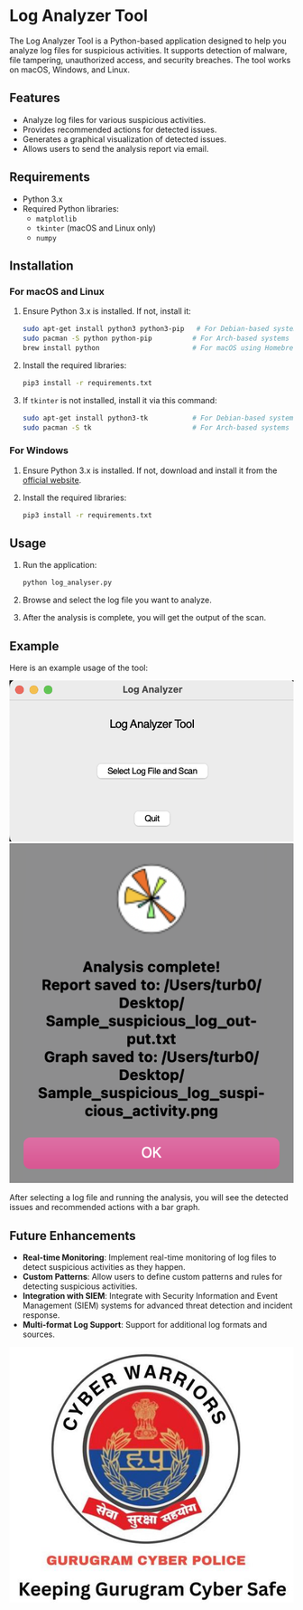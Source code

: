 # Log Analyzer Tool

The Log Analyzer Tool is a Python-based application designed to help you analyze log files for suspicious activities. It supports detection of malware, file tampering, unauthorized access, and security breaches. The tool works on macOS, Windows, and Linux.

## Features

- Analyze log files for various suspicious activities.
- Provides recommended actions for detected issues.
- Generates a graphical visualization of detected issues.
- Allows users to send the analysis report via email.

## Requirements

- Python 3.x
- Required Python libraries:
  - `matplotlib`
  - `tkinter` (macOS and Linux only)
  - `numpy`

## Installation

### For macOS and Linux

1. Ensure Python 3.x is installed. If not, install it:

    ```bash
    sudo apt-get install python3 python3-pip   # For Debian-based systems
    sudo pacman -S python python-pip          # For Arch-based systems
    brew install python                       # For macOS using Homebrew
    ```

2. Install the required libraries:

    ```bash
    pip3 install -r requirements.txt
    ```

3. If `tkinter` is not installed, install it via this command:

    ```bash
    sudo apt-get install python3-tk           # For Debian-based systems
    sudo pacman -S tk                         # For Arch-based systems
    ```

### For Windows

1. Ensure Python 3.x is installed. If not, download and install it from the [official website](https://www.python.org/downloads/).

2. Install the required libraries:

    ```bash
    pip3 install -r requirements.txt
    ```

## Usage

1. Run the application:

    ```bash
    python log_analyser.py
    ```

2. Browse and select the log file you want to analyze.

3. After the analysis is complete, you will get the output of the scan.

## Example

Here is an example usage of the tool:

![Log Analyzer Tool](images/image_1.png) 
![Log Analyzer Tool](images/image_3.png)

After selecting a log file and running the analysis, you will see the detected issues and recommended actions with a bar graph.

## Future Enhancements

- **Real-time Monitoring**: Implement real-time monitoring of log files to detect suspicious activities as they happen.
- **Custom Patterns**: Allow users to define custom patterns and rules for detecting suspicious activities.
- **Integration with SIEM**: Integrate with Security Information and Event Management (SIEM) systems for advanced threat detection and incident response.
- **Multi-format Log Support**: Support for additional log formats and sources.

![Log Analyzer Tool](images/Logo.png)
